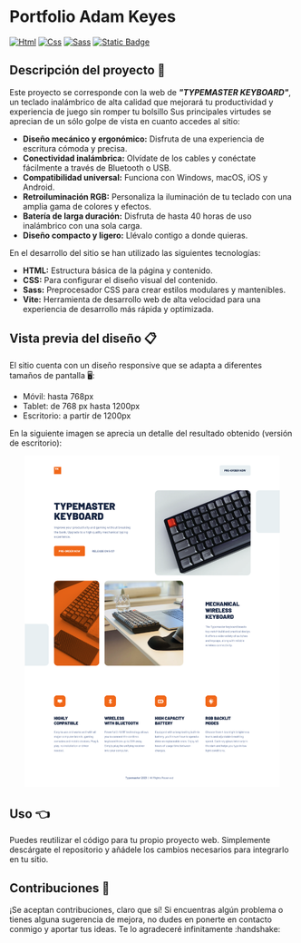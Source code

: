 # Portfolio Adam Keyes


[![Html](https://img.shields.io/badge/HTML-white?style=for-the-badge&logo=html5&logoColor=white&labelColor=black&color=%23E34F26)]()
[![Css](https://img.shields.io/badge/css-white?style=for-the-badge&logo=css3&logoColor=white&labelColor=black&color=blue)]()
[![Sass](https://img.shields.io/badge/SASS-black?style=for-the-badge&logo=Sass&logoColor=white&labelColor=black&color=%23CC6699)]()
[![Static Badge](https://img.shields.io/badge/VITE-green?style=for-the-badge&logo=vite&logoColor=white&logoSize=auto&labelColor=black)]()

## Descripción del proyecto :memo:
<p>Este proyecto se corresponde con la web de <b><i>"TYPEMASTER KEYBOARD"</i></b>, un teclado inalámbrico de alta calidad que mejorará tu productividad y
 experiencia de juego sin romper tu bolsillo Sus principales virtudes se aprecian de un sólo golpe de vista en cuanto accedes al sitio:</p>

- **Diseño mecánico y ergonómico:** Disfruta de una experiencia de escritura cómoda y precisa.
- **Conectividad inalámbrica:** Olvídate de los cables y conéctate fácilmente a través de Bluetooth o USB.
- **Compatibilidad universal:** Funciona con Windows, macOS, iOS y Android.
- **Retroiluminación RGB:** Personaliza la iluminación de tu teclado con una amplia gama de colores y efectos.
- **Batería de larga duración:** Disfruta de hasta 40 horas de uso inalámbrico con una sola carga.
- **Diseño compacto y ligero:** Llévalo contigo a donde quieras.
  
 <p>En el desarrollo del sitio se han utilizado las siguientes tecnologías:</p>

- <b>HTML:</b> Estructura básica de la página y contenido.
- <b>CSS:</b> Para configurar el diseño visual del contenido.
- <b>Sass:</b> Preprocesador CSS para crear estilos modulares y mantenibles.
- <b>Vite:</b> Herramienta de desarrollo web de alta velocidad para una experiencia de desarrollo más rápida y optimizada.

## Vista previa del diseño :clipboard:

<p>El sitio cuenta con un diseño responsive que se adapta a diferentes tamaños de pantalla 🖥️:</p>

- Móvil: hasta 768px
- Tablet: de 768 px hasta 1200px
- Escritorio: a partir de 1200px

<p>En la siguiente imagen se aprecia un detalle del resultado obtenido (versión de escritorio):</p>
<div align="center">
<img src="typemaster-keyboard-resume.png" width="450px">
</div>

## Uso :point_left:
<p>Puedes reutilizar el código para tu propio proyecto web. Simplemente descárgate el repositorio y añádele los cambios necesarios para integrarlo en tu sitio.</p>

## Contribuciones :information_desk_person:
<p>¡Se aceptan contribuciones, claro que sí! Si encuentras algún problema o tienes alguna sugerencia de mejora, no dudes en ponerte en contacto conmigo y aportar tus ideas. Te lo agradeceré infinitamente :handshake:</p>
 
